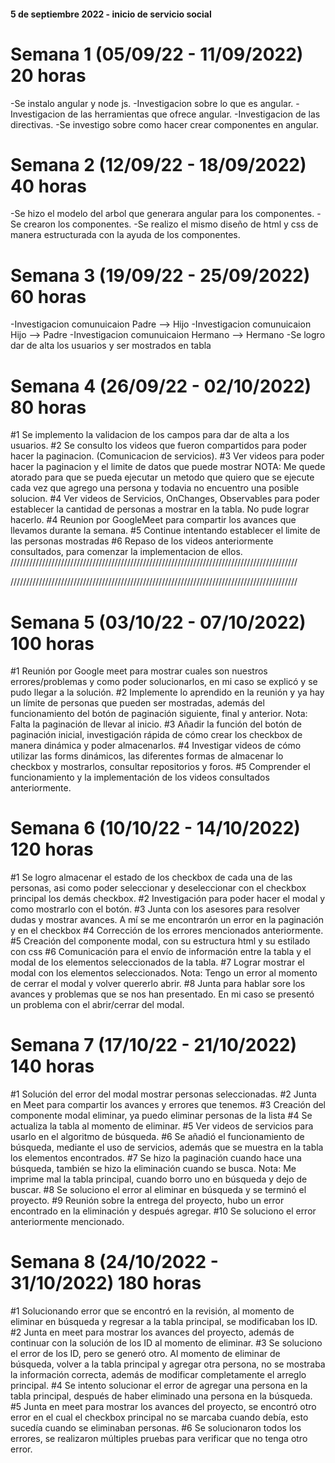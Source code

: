 #### 5 de septiembre 2022 - inicio de servicio social

# Semana 1 (05/09/22 - 11/09/2022) 20 horas
-Se instalo angular y node js.
-Investigacion sobre lo que es angular.
-Investigacion de las herramientas que ofrece angular.
-Investigacion de las directivas.
-Se investigo sobre como hacer crear componentes en angular.
# Semana 2 (12/09/22 - 18/09/2022) 40 horas
-Se hizo el modelo del arbol que generara angular para los componentes.
-Se crearon los componentes.
-Se realizo el mismo diseño de html y css de manera estructurada con la ayuda de los componentes.
# Semana 3 (19/09/22 - 25/09/2022) 60 horas
-Investigacion comunuicaion Padre --> Hijo
-Investigacion comunuicaion Hijo --> Padre
-Investigacion comunuicaion Hermano --> Hermano
-Se logro dar de alta los usuarios y ser mostrados en tabla
# Semana 4 (26/09/22 - 02/10/2022) 80 horas
#1 Se implemento la validacion de los campos para dar de alta a los usuarios.
#2 Se consulto los videos que fueron compartidos para poder hacer la paginacion. (Comunicacion de servicios).
#3 Ver videos para poder hacer la paginacion y el limite de datos que puede mostrar
NOTA: Me quede atorado para que se pueda ejecutar un metodo que quiero que se ejecute cada vez que agrego una 
persona y todavia no encuentro una posible solucion.
#4 Ver videos de Servicios, OnChanges, Observables para poder establecer la cantidad de personas a mostrar en la tabla.
No pude lograr hacerlo.
#4 Reunion por GoogleMeet para compartir los avances que llevamos durante la semana.
#5 Continue intentando  establecer el limite de las personas mostradas
#6 Repaso de los videos anteriormente consultados, para comenzar la implementacion de ellos.
///////////////////////////////////////////////////////////////////////////////////////////

///////////////////////////////////////////////////////////////////////////////////////////
# Semana 5 (03/10/22 - 07/10/2022) 100 horas
#1 Reunión por Google meet para mostrar cuales son nuestros errores/problemas y como poder solucionarlos, en mi caso se explicó y se pudo llegar a la solución.
#2 Implemente lo aprendido en la reunión y ya hay un límite de personas que pueden ser mostradas, además del funcionamiento del botón de paginación siguiente, final y anterior. Nota: Falta la paginación de llevar al inicio.
#3 Añadir la función del botón de paginación inicial, investigación rápida de cómo crear los checkbox de manera dinámica y poder almacenarlos.
#4 Investigar videos de cómo utilizar las forms dinámicos, las diferentes formas de almacenar lo checkbox y mostrarlos, consultar repositorios y foros.
#5 Comprender el funcionamiento y la implementación de los videos consultados anteriormente.
# Semana 6 (10/10/22 - 14/10/2022) 120 horas
#1 Se logro almacenar el estado de los checkbox de cada una de las personas, asi como poder seleccionar y deseleccionar con el checkbox principal los demás checkbox.
#2 Investigación para poder hacer el modal y como mostrarlo con el botón.
#3 Junta con los asesores para resolver dudas y mostrar avances. A mí se me encontrarón un error en la paginación y en el checkbox
#4 Corrección de los errores mencionados anteriormente.
#5 Creación del componente modal, con su estructura html y su estilado con css
#6 Comunicación para el envío de información entre la tabla y el modal de los elementos seleccionados de la tabla.
#7 Lograr mostrar el modal con los elementos seleccionados.
Nota: Tengo un error al momento de cerrar el modal y volver quererlo abrir.
#8 Junta para hablar sore los avances y problemas que se nos han presentado. En mi caso se presentó un problema con el abrir/cerrar del modal.

# Semana 7 (17/10/22 - 21/10/2022) 140 horas
#1 Solución del error del modal mostrar personas seleccionadas.
#2 Junta en Meet para compartir los avances y errores que tenemos.
#3 Creación del componente modal eliminar, ya puedo eliminar personas de la lista
#4 Se actualiza la tabla al momento de eliminar.
#5 Ver videos de servicios para usarlo en el algoritmo de búsqueda.
#6 Se añadió el funcionamiento de búsqueda, mediante el uso de servicios, además que se muestra en la tabla los elementos encontrados.
#7 Se hizo la paginación cuando hace una búsqueda, también se hizo la eliminación cuando se busca. Nota: Me imprime mal la tabla principal, cuando borro uno en búsqueda y dejo de buscar.
#8 Se soluciono el error al eliminar en búsqueda y se terminó el proyecto.
#9 Reunión sobre la entrega del proyecto, hubo un error encontrado en la eliminación y después agregar.
#10 Se soluciono el error anteriormente mencionado.

# Semana 8 (24/10/2022 - 31/10/2022) 180 horas
#1 Solucionando error que se encontró en la revisión, al momento de eliminar en búsqueda y regresar a la tabla principal, se modificaban los ID.
#2 Junta en meet para mostrar los avances del proyecto, además de continuar con la solución de los ID al momento de eliminar.
#3 Se soluciono el error de los ID, pero se generó otro. Al momento de eliminar de búsqueda, volver a la tabla principal y agregar otra persona, no se mostraba la información correcta, además de modificar completamente el arreglo principal.
#4 Se intento solucionar el error de agregar una persona en la tabla principal, después de haber eliminado una persona en la búsqueda.
#5 Junta en meet para mostrar los avances del proyecto, se encontró otro error en el cual el checkbox principal no se marcaba cuando debía, esto sucedía cuando se eliminaban personas.
#6 Se solucionaron todos los errores, se realizaron múltiples pruebas para verificar que no tenga otro error.

